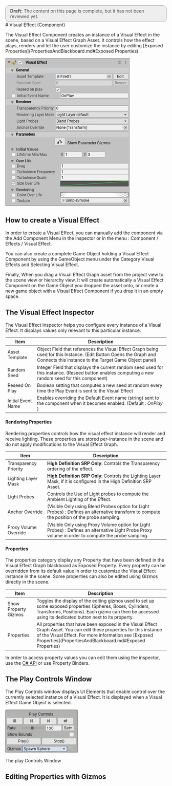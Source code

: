 <div style="border: solid 1px #999; border-radius:12px; background-color:#EEE; padding: 8px; padding-left:14px; color: #555; font-size:14px;"><b>Draft:</b> The content on this page is complete, but it has not been reviewed yet.</div>
# Visual Effect (Component)

The Visual Effect Component creates an instance of a Visual Effect in the scene, based on a Visual Effect Graph Asset. It controls how the effect plays, renders and let the user customize the instance by editing [Exposed Properties](PropertiesAndBlackboard.md#Exposed Properties)

![Visual Effect Component](Images/VisualEffectComponent.png)

## How to create a Visual Effect

In order to create a Visual Effect, you can manually add the component via the Add Component Menu in the inspector or in the menu : Component / Effects / Visual Effect. 

You can also create a complete Game Object holding a Visual Effect Component by using the GameObject menu under the Category Visual Effects and Selecting Visual Effect.

Finally, When you drag a Visual Effect Graph asset from the project view to the scene view or hierarchy view. It will create automatically a Visual Effect Component on the Game Object you dropped the asset onto, or create a new game object with a Visual Effect Component if you drop it in an empty space.

## The Visual Effect Inspector

The Visual Effect Inspector helps you configure every instance of a Visual Effect. It displays values only relevant to this particular instance.

| Item               | Description                                                  |
| ------------------ | ------------------------------------------------------------ |
| Asset Template     | Object Field that references the Visual Effect Graph being used for this Instance. (Edit Button Opens the Graph and Connects this instance to the Target Game Object panel) |
| Random Seed        | Integer Field that displays the current random seed used for this instance. (Reseed button enables computing a new random seed for this component) |
| Reseed On Play     | Boolean setting that computes a new seed at random every time the Play Event is sent to the Visual Effect |
| Initial Event Name | Enables overriding the Default Event name (string) sent to the component when it becomes enabled. (Default : *OnPlay* ) |

#### Rendering Properties

Rendering properties controls how the visual effect instance will render and receive lighting. These properties are stored per-instance in the scene and do not apply modifications to the Visual Effect Graph.

| Item                  | Description                                                  |
| --------------------- | ------------------------------------------------------------ |
| Transparency Priority | **High Definition SRP Only**: Controls the Transparency ordering of the effect. |
| Lighting Layer Mask   | **High Definition SRP Only**: Controls the Lighting Layer Mask, if it is configured in the High Definition SRP Asset. |
| Light Probes          | Controls the Use of Light probes to compute the Ambient Lighting of the Effect. |
| Anchor Override       | (Visible Only using Blend Probes option for Light Probes) : Defines an alternative transform to compute the position of the probe sampling. |
| Proxy Volume Override | (Visible Only using Proxy Volume option for Light Probes) : Defines an alternative Light Probe Proxy volume in order to compute the probe sampling. |

#### Properties

The properties category display any Property that have been defined in the Visual Effect Graph blackboard as Exposed Property. Every property can be overridden from its default value in order to customize the Visual Effect instance in the scene. Some properties can also be edited using Gizmos directly in the scene.

| Item                 | Description                                                  |
| -------------------- | ------------------------------------------------------------ |
| Show Property Gizmos | Toggles the display of the editing gizmos used to set up some exposed properties (Spheres, Boxes, Cylinders, Transforms, Positions). Each gizmo can then be accessed using its dedicated button next to its property. |
| Properties           | All properties that have been exposed in the Visual Effect Graph Asset.  You can edit these properties for this instance of the Visual Effect. For more information see [Exposed Properties](PropertiesAndBlackboard.md#Exposed Properties) |

In order to access property values you can edit them using the inspector, use the [C# API](https://docs.unity3d.com/2019.3/Documentation/ScriptReference/VFX.VisualEffect.html) or use Property Binders.

## The Play Controls Window

The Play Controls window displays UI Elements that enable control over the currently selected instance of a Visual Effect. It is displayed when a Visual Effect Game Object is selected.

![](Images/PlayControls.png)

The play Controls Window 

## Editing Properties with Gizmos

